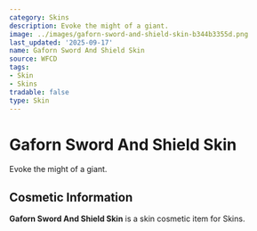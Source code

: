 ```yaml
---
category: Skins
description: Evoke the might of a giant.
image: ../images/gaforn-sword-and-shield-skin-b344b3355d.png
last_updated: '2025-09-17'
name: Gaforn Sword And Shield Skin
source: WFCD
tags:
- Skin
- Skins
tradable: false
type: Skin
---
```


# Gaforn Sword And Shield Skin

Evoke the might of a giant.

## Cosmetic Information

**Gaforn Sword And Shield Skin** is a skin cosmetic item for Skins.

